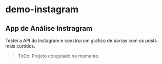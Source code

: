 # demo-instagram
## App de Análise Instragram 


Testei a API do Instagram e construi um grafico de barras com os posts mais curtidos.


> ToDo: Projeto congelado no momento. 
